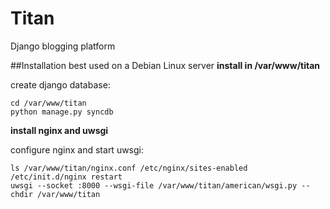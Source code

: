 Titan
=========

Django blogging platform

##Installation
best used on a Debian Linux server
**install in /var/www/titan**

create django database:
```
cd /var/www/titan
python manage.py syncdb
```

**install nginx and uwsgi**

configure nginx and start uwsgi:
```
ls /var/www/titan/nginx.conf /etc/nginx/sites-enabled
/etc/init.d/nginx restart
uwsgi --socket :8000 --wsgi-file /var/www/titan/american/wsgi.py --chdir /var/www/titan
```
